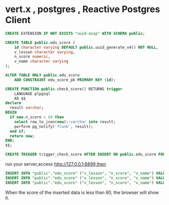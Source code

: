 # vert.x , postgres , Reactive Postgres Client  

```sql
CREATE EXTENSION IF NOT EXISTS "uuid-ossp" WITH SCHEMA public;

CREATE TABLE public.edu_score (
    id character varying DEFAULT public.uuid_generate_v4() NOT NULL,
    v_lesson character varying,
    n_score numeric,
    v_name character varying
);

ALTER TABLE ONLY public.edu_score
    ADD CONSTRAINT edu_score_pk PRIMARY KEY (id);

CREATE FUNCTION public.check_score() RETURNS trigger
    LANGUAGE plpgsql
    AS $$
declare
  result varchar;
BEGIN
  if new.n_score < 60 then
    select row_to_json(new)::varchar into result;
    perform pg_notify('flunk', result);
  end if;
  return new;
END;
$$;

CREATE TRIGGER trigger_check_score AFTER INSERT ON public.edu_score FOR EACH ROW EXECUTE PROCEDURE public.check_score();
```

run your server,access http://127.0.0.1:8899,then

```sql
INSERT INTO "public"."edu_score" ("v_lesson", "n_score", "v_name") VALUES ('Math', 59, 'Jack');
INSERT INTO "public"."edu_score" ("v_lesson", "n_score", "v_name") VALUES ('Physics', 60, 'Jack');
INSERT INTO "public"."edu_score" ("v_lesson", "n_score", "v_name") VALUES ('Chemistry', 58, 'Jack');
```

When the score of the inserted data is less than 60, the browser will show it.
